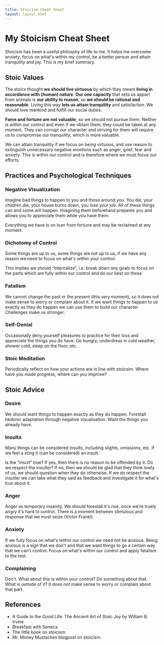 ```yaml
---
title: Stoicism Cheat Sheet
layout: layout.html
---
```


# My Stoicism Cheat Sheet

Stoicism has been a useful philosphy of life to me. It helps me overcome anxiety, focus on what's within my control, be a better person and attain tranquility and joy. This is my brief summary.

## Stoic Values

The stoics thought **we should live virtuous** by which they meant **living in accordance with (human) nature**. **Our one capacity** that sets us appart from animals is **our ability to reason**, so **we should be rational and reasonable**. Living this way **lets us attain tranquility** and satisfaction. We should love mankind and fulfill our social duties.

**Fame and fortune are not valuable**, so we should not pursue them. Neither is within our control and even if we obtain them, they could be taken at any moment. They can corrupt our character and striving for them will require us to compromise our tranquility, which is more valuable.

We can attain tranquility if we focus on being virtuous, and use reason to extinguish unnecessary negative emotions such as anger, grief, fear and anxiety. This is within our control and is therefore where we must focus our efforts.

## Practices and Psychological Techniques

### Negative Visualization

Imagine bad things to happen to you and those around you. You die, your children die, your house burns down, you lose your job. All of these things can and some will happen. Imagining them beforehand prepares you and allows you to appreciate them while you have them.

Everything we have is on loan from fortune and may be reclaimed at any moment.

### Dichotomy of Control

Some things are up to us, some things are not up to us, if we have any reason we need to focus on what's within your control.

This implies we should “internalize”, i.e. break down any goals to focus on the parts which are fully within our control and do our best on these.

### Fatalism

We cannot change the past or the present (this very moment), so it does not make sense to worry or complain about it. If we want things to happen to us exactly as they do happen we can use them to build our character. Challenges make us stronger.

### Self-Denial

Occasionally deny yourself pleasures to practice for their loss and appreciate the things you do have. Go hungry, underdress in cold weather, shower cold, sleep on the floor, etc.

### Stoic Meditation

Periodically reflect on how your actions are in line with stoicsim. Where have you made progress, where can you improve?

## Stoic Advice

### Desire

We should want things to happen exactly as they do happen. Forestall hedonic adaptation through negative visualisation. Want the things you already have.

### Insults

Many things can be considered insults, including slights, omissions, etc. If we feel a sting it (can be considered) an insult.

Is the “insult” true? If yes, then there is no reason to be offended by it. Do we respect the insulter? If no, then we should be glad that they think lowly of us, we should question when they do otherwise. If we do respect the insulter we can take what they said as feedback and investigate it for what's true about it.

### Anger

Anger as temporary insanity. We should forestall it's rise, once we're truely angry it's hard to control. There is a moment between stimulous and response that we must seize (Victor Frankl).

### Anxiety

If we fully focus on what's within our control we need not be anxious. Being anxious is a sign that we don't and that we want things to go a certain way that we can't control. Focus on what's within our control and apply fatalism to the rest.

### Complaining

Don't. What about this is within your control? Do something about that. What is outside of it? It does not make sense to worry or complain about that part.

## References

* A Guide to the Good Life: The Ancient Art of Stoic Joy by William B. Irvine
* Breakfast with Seneca
* The little book on stoicism
* Mr. Money Mustaches blogpost on stoicism.

